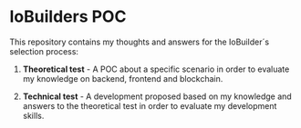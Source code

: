 # IoBuilders POC

This repository contains my thoughts and answers for the IoBuilder´s selection process:

1. **Theoretical test** - A POC about a specific scenario in order to evaluate my knowledge on backend, frontend and blockchain.

2. **Technical test** - A development proposed based on my knowledge and answers to the theoretical test in order to evaluate my development skills.